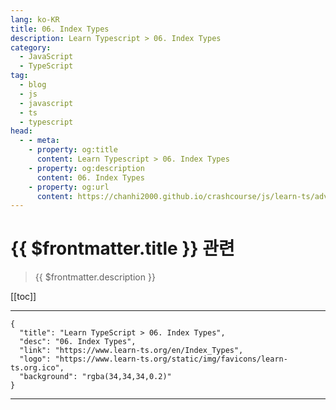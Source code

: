 ```yaml
---
lang: ko-KR
title: 06. Index Types
description: Learn Typescript > 06. Index Types
category: 
  - JavaScript
  - TypeScript
tag: 
  - blog
  - js
  - javascript
  - ts
  - typescript
head:
  - - meta:
    - property: og:title
      content: Learn Typescript > 06. Index Types
    - property: og:description
      content: 06. Index Types
    - property: og:url
      content: https://chanhi2000.github.io/crashcourse/js/learn-ts/advanced/06.html
---
```


# {{ $frontmatter.title }} 관련

> {{ $frontmatter.description }}

[[toc]]

---

```component VPCard
{
  "title": "Learn TypeScript > 06. Index Types",
  "desc": "06. Index Types",
  "link": "https://www.learn-ts.org/en/Index_Types",
  "logo": "https://www.learn-ts.org/static/img/favicons/learn-ts.org.ico",
  "background": "rgba(34,34,34,0.2)"
}
```

---

<TagLinks />